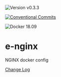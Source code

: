 ![Version v0.3.3](https://img.shields.io/badge/version-v0.3.3-blue.svg?style=plastic "Version v0.3.3")


[![Conventional Commits](https://img.shields.io/badge/Conventional%20Commits-1.0.0-yellow.svg)](https://conventionalcommits.org)

![Docker 18.09](https://img.shields.io/badge/Docker-18.09-blue.svg?style=plastic "Docker 18.09")


# e-nginx
NGINX docker config

[Change Log](https://github.com/klimby/e-nginx/blob/master/CHANGELOG.md)

